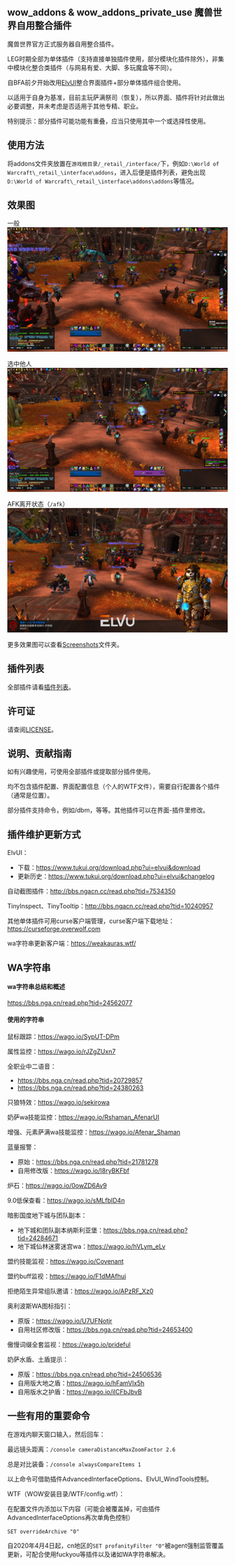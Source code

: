 ## wow_addons & wow_addons_private_use 魔兽世界自用整合插件
魔兽世界官方正式服务器自用整合插件。

LEG时期全部为单体插件（支持直接单独插件使用，部分模块化插件除外），非集中模块化整合类插件（与网易有爱、大脚、多玩魔盒等不同）。

自BFA前夕开始改用[ElvUI](https://www.tukui.org/download.php?ui=elvui&changelog)整合界面插件+部分单体插件组合使用。

以适用于自身为基准，目前主玩萨满祭司（恢复），所以界面、插件将针对此做出必要调整，并未考虑是否适用于其他专精、职业。

特别提示：部分插件可能功能有重叠，应当只使用其中一个或选择性使用。

## 使用方法
将addons文件夹放置在```游戏根目录/_retail_/interface/```下，例如```D:\World of Warcraft\_retail_\interface\addons```，进入后便是插件列表，避免出现```D:\World of Warcraft\_retail_\interface\addons\addons```等情况。

## 效果图
一般
![screen](./Screenshots/WoWScrnShot_072418_114147.jpg)

选中他人
![screen](./Screenshots/WoWScrnShot_072418_114142.jpg)

AFK离开状态（```/afk```）
![screen](./Screenshots/WoWScrnShot_072418_114158.jpg)

更多效果图可以查看[Screenshots](./Screenshots/)文件夹。

## 插件列表
全部插件请看[插件列表](addonslist.md)。

## 许可证
请查阅[LICENSE](LICENSE)。

## 说明、贡献指南
如有兴趣使用，可使用全部插件或提取部分插件使用。

均不包含插件配置、界面配置信息（个人的WTF文件），需要自行配置各个插件（通常是位置）。

部分插件支持命令，例如/dbm，等等。其他插件可以在界面-插件里修改。

## 插件维护更新方式
ElvUI：
- 下载：https://www.tukui.org/download.php?ui=elvui&download
- 更新历史：https://www.tukui.org/download.php?ui=elvui&changelog

自动截图插件：http://bbs.ngacn.cc/read.php?tid=7534350

TinyInspect、TinyTooltip：http://bbs.ngacn.cc/read.php?tid=10240957

其他单体插件可用curse客户端管理，curse客户端下载地址：https://curseforge.overwolf.com

wa字符串更新客户端：https://weakauras.wtf/

## WA字符串
#### wa字符串总结和概述
https://bbs.nga.cn/read.php?tid=24562077

#### 使用的字符串
鼠标跟踪：https://wago.io/SypUT-DPm

属性监控：https://wago.io/rJZgZUxn7

全职业中二语音：
- https://bbs.nga.cn/read.php?tid=20729857
- https://bbs.nga.cn/read.php?tid=24380263

只狼特效：https://wago.io/sekirowa

奶萨wa技能监控：https://wago.io/Rshaman_AfenarUI

增强、元素萨满wa技能监控：https://wago.io/Afenar_Shaman

蓝量报警：
- 原始：https://bbs.nga.cn/read.php?tid=21781278
- 自用修改版：https://wago.io/I8ryBKFbf

炉石：https://wago.io/0owZD6Av9

9.0低保查看：https://wago.io/sMLfbID4n

暗影国度地下城与团队副本：
- 地下城和团队副本纳斯利亚堡：https://bbs.nga.cn/read.php?tid=24284671
- 地下城仙林迷雾迷宫wa：https://wago.io/hVLym_eLv

盟约技能监视：https://wago.io/Covenant

盟约buff监视：https://wago.io/F1dMAfhui

拒绝陌生异常组队邀请：https://wago.io/APzRF_Xz0

奥利波斯WA图标指引：
- 原版：https://wago.io/U7UFNotjr
- 自用社区修改版：https://bbs.nga.cn/read.php?tid=24653400

傲慢词缀全套监视：https://wago.io/prideful

奶萨水盾、土盾提示：
- 原版：https://bbs.nga.cn/read.php?tid=24506536
- 自用版大地之盾：https://wago.io/hFamVlx5h
- 自用版水之护盾：https://wago.io/ilCFbJbvB

## 一些有用的重要命令
在游戏内聊天窗口输入，然后回车：

最远镜头距离：`/console cameraDistanceMaxZoomFactor 2.6`

总是对比装备：`/console alwaysCompareItems 1`

以上命令可借助插件AdvancedInterfaceOptions、ElvUI_WindTools控制。

WTF（WOW安装目录/WTF/config.wtf）：

在配置文件内添加以下内容（可能会被覆盖掉，可由插件AdvancedInterfaceOptions再次单角色控制）

```
SET overrideArchive "0"
```

自2020年4月4日起，cn地区的`SET profanityFilter "0"`被agent强制监管覆盖更新，可配合使用fuckyou等插件以及诸如WA字符串解决。
